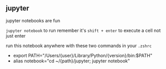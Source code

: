 ## jupyter
jupyter notebooks are fun

`jupyter notebook` to run
remember it's `shift + enter` to execute a cell not just enter

run this notebook anywhere with these two commands in your `.zshrc`
- export PATH="/Users/{user}/Library/Python/{version}/bin:$PATH"
- alias notebook="cd ~/{path}/jupyter; jupyter notebook"

